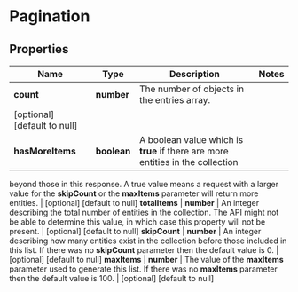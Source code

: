# Pagination

## Properties
Name | Type | Description | Notes
------------ | ------------- | ------------- | -------------
**count** | **number** | The number of objects in the entries array.
 | [optional] [default to null]
**hasMoreItems** | **boolean** | A boolean value which is **true** if there are more entities in the collection
beyond those in this response. A true value means a request with a larger value
for the **skipCount** or the **maxItems** parameter will return more entities.
 | [optional] [default to null]
**totalItems** | **number** | An integer describing the total number of entities in the collection.
The API might not be able to determine this value,
in which case this property will not be present.
 | [optional] [default to null]
**skipCount** | **number** | An integer describing how many entities exist in the collection before
those included in this list. If there was no **skipCount** parameter then the
default value is 0.
 | [optional] [default to null]
**maxItems** | **number** | The value of the **maxItems** parameter used to generate this list.
If there was no **maxItems** parameter then the default value is 100.
 | [optional] [default to null]


